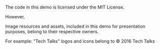 The code in this demo is licensed under the MIT License.

However,

Image resources and assets, included in this demo for presentation purposes, belong
to their respective owners.

For example:
"Tech Talks" logos and icons belong to © 2016 Tech Talks
